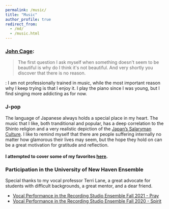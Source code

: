 ```yaml
---
permalink: /music/
title: "Music"
author_profile: true
redirect_from: 
  - /md/
  - /music.html
---
```


### [John Cage](https://en.wikipedia.org/wiki/John_Cage): 

>The first question I ask myself when something doesn't seem to be beautiful is why do I think it's not beautiful. And very shortly you discover that there is no reason.

: I am not professionally trained in music, while the most important reason why I keep trying is that I enjoy it. I play the piano since I was young, but I find singing more addicting as for now.

### J-pop 

The language of Japanese always holds a special place in my heart. The music that I like, both tranditional and popular, has a deep correlation to the Shinto religion and a very realistic depiction of the [Japan’s Salaryman Culture](https://medium.com/@jami3jam/the-japanese-salaryman-452692b485e5). I like to remind myself that there are people suffering internally no matter how glamorous their lives may seem, but the hope they hold on can be a great motivation for gratitude and reflection. 

#### I attempted to cover some of my favorites [here](https://www.youtube.com/channel/UCKa6_b7lDp9FhRfyAF9O6Bw).

### Participation in the University of New Haven Ensemble

 Special thanks to my vocal professor Terri Lane, a great advocate for students with difficult backgrounds, a great mentor, and a dear friend. 

 * [Vocal Performance in the Recording Studio Ensemble Fall 2021 - Pray](https://www.youtube.com/watch?v=GITUN3wqFck)
 * [Vocal Performance in the Recording Studio Ensemble Fall 2020 - Spirit](https://www.youtube.com/watch?v=S99c-4tcCBA)


